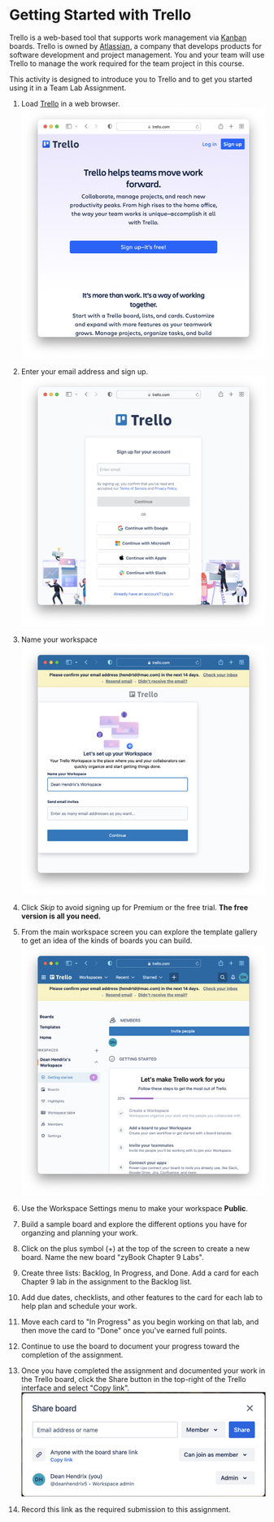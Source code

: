 # Getting Started with Trello

Trello is a web-based tool that supports work management via
[Kanban](https://en.wikipedia.org/wiki/Kanban_board) boards. Trello is owned by
[Atlassian](https://www.atlassian.com/), a company that develops products for
software development and project management. You and your team will use Trello
to manage the work required for the team project in this course.

This activity is designed to introduce you to Trello and to get you started
using it in a Team Lab Assignment.

1. Load [Trello](http://trello.com) in a web browser. ![](img/trello.png)

1. Enter your email address and sign up. ![](img/sign-up.png) 

1. Name your workspace ![workspace](img/workspace.png)

1. Click *Skip* to avoid signing up for Premium or the free trial. **The free
   version is all you need.**

1. From the main workspace screen you can explore the template gallery to get an
   idea of the kinds of boards you can build. 
   ![](img/home.png)

1. Use the Workspace Settings menu to make your workspace **Public**.

1. Build a sample board and explore the different options you have for organzing
   and planning your work.

1. Click on the plus symbol (+) at the top of the screen to create a new board.
   Name the new board "zyBook Chapter 9 Labs".

1. Create three lists: Backlog, In Progress, and Done. Add a card for each
   Chapter 9 lab in the assignment to the Backlog list.

1. Add due dates, checklists, and other features to the card for each lab to
   help plan and schedule your work.

1. Move each card to "In Progress" as you begin working on that lab, and then
   move the card to "Done" once you've earned full points.

1. Continue to use the board to document your progress toward the completion of
   the assignment.

1. Once you have completed the assignment and documented your work in the Trello
   board, click the Share button in the top-right of the Trello interface and
   select "Copy link". 
   ![](img/share.png)

1. Record this link as the required submission to this assignment.

